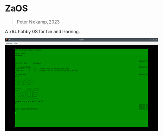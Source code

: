 # ZaOS
> Peter Niekamp, 2023

A x64 hobby OS for fun and learning.

![ZaOS](/bin/Screenshot_20230226_150515.png?raw=true "ZaOS")
